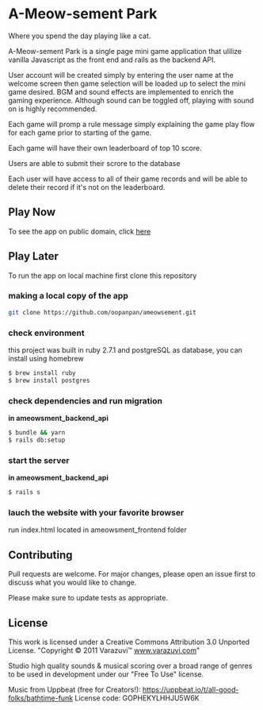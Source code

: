 # A-Meow-sement Park

Where you spend the day playing like a cat.

A-Meow-sement Park is a single page mini game application that ulilize vanilla Javascript as the front end and rails as the backend API.

User account will be created simply by entering the user name at the welcome screen then game selection will be loaded up to select the mini game desired. BGM and sound effects are implemented to enrich the gaming experience. Although sound can be toggled off, playing with sound on is highly recommended.

Each game will promp a rule message simply explaining the game play flow for each game prior to starting of the game.

Each game will have their own leaderboard of top 10 score.

Users are able to submit their scrore to the database 

Each user will have access to all of their game records and will be able to delete their record if it's not on the leaderboard.

## Play Now

To see the app on public domain, click [here](https://oopanpan.github.io/ameowsement)

## Play Later

To run the app on local machine first clone this repository

### making a local copy of the app
```bash
git clone https://github.com/oopanpan/ameowsement.git
```

### check environment
this project was built in ruby 2.7.1 and postgreSQL as database, you can install using homebrew

```bash
$ brew install ruby
$ brew install postgres
```

### check dependencies and run migration 

**in ameowsment_backend_api**
```bash
$ bundle && yarn
$ rails db:setup
```

### start the server

**in ameowsment_backend_api**
```bash
$ rails s
```

### lauch the website with your favorite browser

run index.html located in ameowsment_frontend folder

## Contributing

Pull requests are welcome. For major changes, please open an issue first to discuss what you would like to change.

Please make sure to update tests as appropriate.

## License

This work is licensed under a Creative Commons Attribution 3.0 Unported License.
"Copyright © 2011 Varazuvi™ www.varazuvi.com"

Studio high quality sounds & musical scoring over a broad range of genres to be used in development under our "Free To Use" license.

Music from Uppbeat (free for Creators!):
https://uppbeat.io/t/all-good-folks/bathtime-funk
License code: GOPHEKYLHHJU5W6K